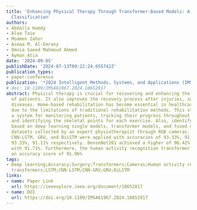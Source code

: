 ```yaml
---
title: 'Enhancing Physical Therapy Through Transformer-Based Models: A Study on Exercise
  Classification'
authors:
- Abdalla Hamdy
- Alaa Taie
- Moamen Zaher
- Asmaa M. Al-Emrany
- Omnia Saeed Mahmoud Ahmed
- Ayman Atia
date: '2024-09-05'
publishDate: '2024-07-13T09:22:24.655742Z'
publication_types:
- paper-conference
publication: '*2024 Intelligent Methods, Systems, and Applications (IMSA)*'
# doi: 10.1109/IMSA61967.2024.10652817
abstract: Physical therapy is crucial for recovering and enhancing the physical functions
  of patients. It also improves the recovery process after injuries, surgeries, or
  diseases. Home-based rehabilitation has become essential in healthcare, particularly
  due to the limitations of traditional rehabilitation methods. This study proposes
  a system for monitoring patients, tracking their progress throughout rehabilitation,
  and identifying the skeletal points for each exercise. Also, identifying exercises
  based on deep learning single models, transformer models, and fused models using
  datasets collected by an expert physiotherapist through RGB cameras. LSTM, CNN-GRU,
  CNN-LSTM, GRU, and BiLSTM were applied with accuracies of 93.33%, 91.96%, 92.86%,
  93.33%, 91.11% respectively. DenseNet201 achieved a higher of 96.42% and ViT-CNN
  with 91.71%. Furthermore, the human activity recognition transformer (HART) achieved
  an accuracy score of 91.96%
tags:
- Deep learning;Accuracy;Surgery;Transformers;Cameras;Human activity recognition;Monitoring;Rehabilitation;HART;Vision
  transformers;LSTM;CNN-LSTM;CNN-GRU;GRU;BiLSTM
links:
- name: Paper Link
  url: https://ieeexplore.ieee.org/document/10652817
- name: DOI
  url: https://doi.org/10.1109/IMSA61967.2024.10652817
---
```

